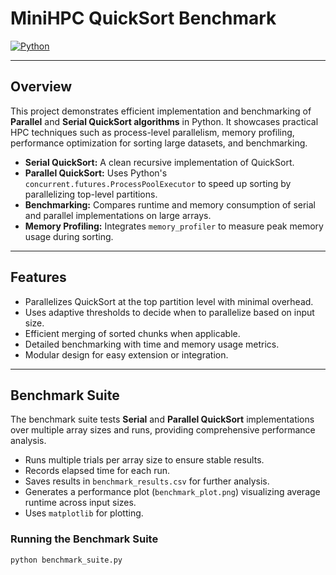 # MiniHPC QuickSort Benchmark

[![Python](https://img.shields.io/badge/python-3.8%2B-blue.svg)](https://www.python.org/)

---

## Overview

This project demonstrates efficient implementation and benchmarking of **Parallel** and **Serial QuickSort algorithms** in Python. It showcases practical HPC techniques such as process-level parallelism, memory profiling, performance optimization for sorting large datasets, and benchmarking.

- **Serial QuickSort:** A clean recursive implementation of QuickSort.
- **Parallel QuickSort:** Uses Python's `concurrent.futures.ProcessPoolExecutor` to speed up sorting by parallelizing top-level partitions.
- **Benchmarking:** Compares runtime and memory consumption of serial and parallel implementations on large arrays.
- **Memory Profiling:** Integrates `memory_profiler` to measure peak memory usage during sorting.

---

## Features

- Parallelizes QuickSort at the top partition level with minimal overhead.
- Uses adaptive thresholds to decide when to parallelize based on input size.
- Efficient merging of sorted chunks when applicable.
- Detailed benchmarking with time and memory usage metrics.
- Modular design for easy extension or integration.

---

## Benchmark Suite

The benchmark suite tests **Serial** and **Parallel QuickSort** implementations over multiple array sizes and runs, providing comprehensive performance analysis.

- Runs multiple trials per array size to ensure stable results.
- Records elapsed time for each run.
- Saves results in `benchmark_results.csv` for further analysis.
- Generates a performance plot (`benchmark_plot.png`) visualizing average runtime across input sizes.
- Uses `matplotlib` for plotting.

### Running the Benchmark Suite

```bash
python benchmark_suite.py
